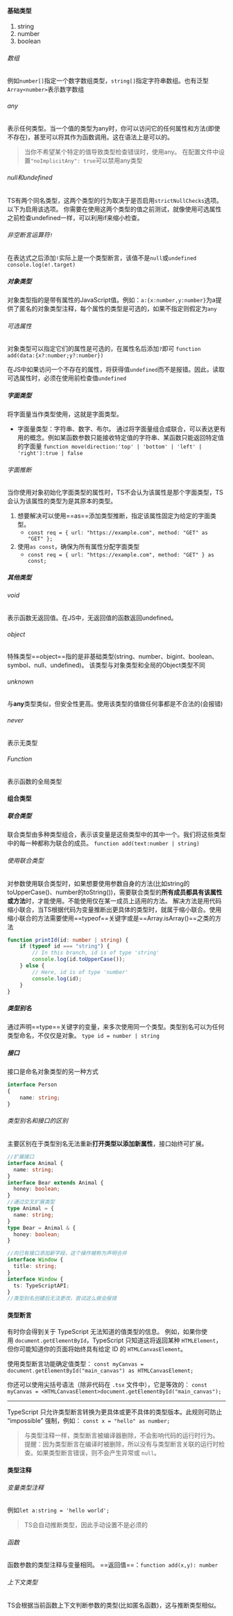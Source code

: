 #### 基础类型
1. string
2. number
3. boolean
###### 数组
例如`number[]`指定一个数字数组类型，`string[]`指定字符串数组。也有泛型`Array<number>`表示数字数组
###### any
表示任何类型。当一个值的类型为any时，你可以访问它的任何属性和方法(即使不存在)，甚至可以将其作为函数调用。这在语法上是可以的。
>	当你不希望某个特定的值导致类型检查错误时，使用any。
>	在配置文件中设置`"noImplicitAny": true`可以禁用any类型
###### null和undefined
TS有两个同名类型，这两个类型的行为取决于是否启用`strictNullChecks`选项。以下为启用该选项。
你需要在使用这两个类型的值之前测试，就像使用可选属性之前检查undefined一样，可以利用if来缩小检查。
###### 非空断言运算符`!`
在表达式之后添加`!`实际上是一个类型断言，该值不是`null`或`undefined`
`console.log(e!.target)`
##### 对象类型
对象类型指的是带有属性的JavaScript值。例如：`a:{x:number,y:number}`为a提供了匿名的对象类型注释，每个属性的类型是可选的，如果不指定则假定为`any`
###### 可选属性
对象类型可以指定它们的属性是可选的，在属性名后添加`?`即可
`function add(data:{x?:number;y?:number})`

在JS中如果访问一个不存在的属性，将获得值`undefined`而不是报错。因此，读取可选属性时，必须在使用前检查值`undefined`
##### 字面类型
将字面量当作类型使用，这就是字面类型。
- 字面量类型：字符串、数字、布尔。
通过将字面量组合成联合，可以表达更有用的概念。例如某函数参数只能接收特定值的字符串、某函数只能返回特定值的字面量
`function move(direction:'top' | 'bottom' | 'left' | 'right'):true | false`
###### 字面推断
当你使用对象初始化字面类型的属性时，TS不会认为该属性是那个字面类型，TS会认为该属性的类型为是其原本的类型。
1. 想要解决可以使用==as==添加类型推断，指定该属性固定为给定的字面类型。
	 - `const req = { url: "https://example.com", method: "GET" as "GET" };`
2. 使用`as const`，确保为所有属性分配字面类型
	- `const req = { url: "https://example.com", method: "GET" } as const;`

##### 其他类型
###### void
表示函数无返回值。在JS中，无返回值的函数返回undefined。
###### object
特殊类型==object==指的是非基础类型(string、number、bigint、boolean、symbol、null、undefined)。
该类型与对象类型和全局的Object类型不同
###### unknown
与**any**类型类似，但安全性更高。使用该类型的值做任何事都是不合法的(会报错)
###### never
表示无类型
###### Function
表示函数的全局类型
#### 组合类型
##### 联合类型
联合类型由多种类型组合，表示该变量是这些类型中的其中一个。我们将这些类型中的每一种都称为联合的成员。
`function add(text:number | string)`
###### 使用联合类型
对参数使用联合类型时，如果想要使用参数自身的方法(比如string的toUpperCase()、number的toString())，需要联合类型的**所有成员都具有该属性或方法**时，才能使用。不能使用仅在某一成员上适用的方法。
解决方法是用代码缩小联合，当TS根据代码为变量推断出更具体的类型时，就属于缩小联合。使用缩小联合的方法需要使用==typeof==关键字或是==Array.isArray()==之类的方法
```ts
function printId(id: number | string) {
	if (typeof id === "string") {
		// In this branch, id is of type 'string'
		console.log(id.toUpperCase());
	} else {
		// Here, id is of type 'number'
		console.log(id);
	}
}
```

##### 类型别名
通过声明==type==关键字的变量，来多次使用同一个类型。类型别名可以为任何类型命名，不仅仅是对象。
`type id = number | string`
##### 接口
接口是命名对象类型的另一种方式
```ts
interface Person
{
	name: string;
}
```
###### 类型别名和接口的区别
主要区别在于类型别名无法重新**打开类型以添加新属性**，接口始终可扩展。
```ts
//扩展接口
interface Animal {
  name: string;
}  
interface Bear extends Animal {
  honey: boolean;
}
//通过交叉扩展类型
type Animal = {
  name: string;
}  
type Bear = Animal & { 
  honey: boolean;
}
```
```ts
//向已有接口添加新字段，这个操作被称为声明合并
interface Window {
  title: string;
}  
interface Window {
  ts: TypeScriptAPI;
}
//类型别名创建后无法更改，尝试这么做会报错
```
#### 类型断言
有时你会得到关于 TypeScript 无法知道的值类型的信息。
例如，如果你使用 `document.getElementById`，TypeScript 只知道这将返回某种 `HTMLElement`，但你可能知道你的页面将始终具有给定 ID 的 `HTMLCanvasElement`。

使用类型断言功能确定值类型：
`const myCanvas = document.getElementById("main_canvas") as HTMLCanvasElement;`

你还可以使用尖括号语法（除非代码在 `.tsx` 文件中），它是等效的：
`const myCanvas = <HTMLCanvasElement>document.getElementById("main_canvas");`

---
TypeScript 只允许类型断言转换为更具体或更不具体的类型版本。此规则可防止 “impossible” 强制，例如：
`const x = "hello" as number;`
>	与类型注释一样，类型断言被编译器删除，不会影响代码的运行时行为。
>	提醒：因为类型断言在编译时被删除，所以没有与类型断言关联的运行时检查。如果类型断言错误，则不会产生异常或 `null`。
#### 类型注释
###### 变量类型注释
例如`let a:string = 'hello world';`
>	TS会自动推断类型，因此手动设置不是必须的
###### 函数
函数参数的类型注释与变量相同。
==返回值==：`function add(x,y): number`
###### 上下文类型
TS会根据当前函数上下文判断参数的类型(比如匿名函数)，这与推断类型相似。